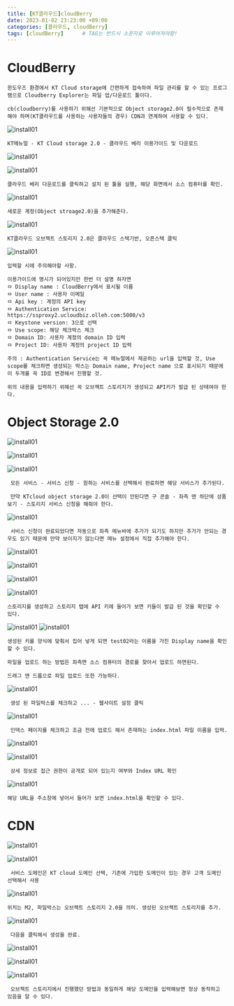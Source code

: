 ```yaml
---
title: [KT클라우드]cloudBerry
date: 2023-01-02 23:23:00 +09:00
categories: [클라우드, cloudBerry]
tags: [cloudBerry]		# TAG는 반드시 소문자로 이루어져야함!
---
```



# CloudBerry

```
윈도우즈 환경에서 KT Cloud storage에 간편하게 접속하여 파일 관리를 할 수 있는 프로그램으로 Cloudberry Explorer는 파일 업/다운로드 툴이다.

cb(cloudberry)를 사용하기 위해선 기본적으로 Object storage2.0이 필수적으로 존재해야 하며(KT클라우드를 사용하는 사용자들의 경우) CDN과 연계하여 사용할 수 있다.
```
 ![install01](./img/KTcoud/cloudBerry/베리01.png)

 ```
 KT메뉴얼 - KT Cloud storage 2.0 - 클라우드 베리 이용가이드 및 다운로드 
 ```

 ![install01](./img/KTcoud/cloudBerry/베리02.png)

 ![install01](./img/KTcoud/cloudBerry/베리03.png)

 ```
 클라우드 베리 다운로드를 클릭하고 설치 된 툴을 실행, 해당 화면에서 소스 컴퓨터를 확인.
 ```

 ![install01](./img/KTcoud/cloudBerry/베리04.png)
 
 ```
 새로운 계정(Object stroage2.0)을 추가해준다.
 ```

 ![install01](./img/KTcoud/cloudBerry/베리05.png)

 ```
 KT클라우드 오브젝트 스토리지 2.0은 클라우드 스택기반, 오픈스택 클릭
 ```

 ![install01](./img/KTcoud/cloudBerry/베리06.png)

 ```
 입력할 시에 주의해야할 사항.

 이용가이드에 명시가 되어있지만 한번 더 설명 하자면
 ㅁ Display name : CloudBerry에서 표시될 이름
 ㅁ User name : 사용자 이메일
 ㅁ Api key : 계정의 API key
 ㅁ Authentication Service: https://ssproxy2.ucloudbiz.olleh.com:5000/v3
 ㅁ Keystone version: 3으로 선택
 ㅁ Use scope: 해당 체크박스 체크
 ㅁ Domain ID: 사용자 계정의 domain ID 입력
 ㅁ Project ID: 사용자 계정의 project ID 입력

 주의 : Authentication Service는 꼭 메뉴얼에서 제공하는 url을 입력할 것, Use scope를 체크하면 생성되는 박스는 Domain name, Project name 으로 표시되기 때문에 이 두개를 꼭 ID로 변경해서 진행할 것.

 위의 내용을 입력하기 위해선 꼭 오브젝트 스토리지가 생성되고 API키가 발급 된 상태여야 한다.
 ```
 
 # Object Storage 2.0

![install01](./img/KTcoud/Object2.0/OB01.png)

![install01](./img/KTcoud/Object2.0/OB02.png)

![install01](./img/KTcoud/Object2.0/OB03.png)

```
 모든 서비스 - 서비스 신청 - 원하는 서비스를 선택해서 완료하면 해당 서비스가 추가된다.

 만약 KTcloud object storage 2.0이 선택이 안된다면 구 콘솔 - 좌측 맨 하단에 상품 보기 - 스토리지 서비스 신청을 해줘야 한다.
```

![install01](./img/KTcoud/Object2.0/OB04.png)

```
 서비스 신청이 완료되었다면 자동으로 좌측 메뉴바에 추가가 되기도 하지만 추가가 안되는 경우도 있기 때문에 만약 보이지가 않는다면 메뉴 설정에서 직접 추가해야 한다.
```

![install01](./img/KTcoud/Object2.0/OB05.png)

![install01](./img/KTcoud/Object2.0/OB08.png)

![install01](./img/KTcoud/Object2.0/OB06.png)

![install01](./img/KTcoud/Object2.0/OB07.png)

```
스토리지를 생성하고 스토리지 탭에 API 키에 들어가 보면 키들이 발급 된 것을 확인할 수 있다.
```

![install01](./img/KTcoud/cloudBerry/베리08.png)
![install01](./img/KTcoud/cloudBerry/베리09.png)

```
생성된 키를 양식에 맞춰서 집어 넣게 되면 test02라는 이름을 가진 Display name을 확인할 수 있다.

파일을 업로드 하는 방법은 좌측면 소스 컴퓨터의 경로를 찾아서 업로드 하면된다.

드래그 앤 드롭으로 파일 업로드 또한 가능하다.
```


![install01](./img/KTcoud/CDN/CDN05.png)

```
 생성 된 파일박스를 체크하고 ... - 웹사이트 설정 클릭
```

![install01](./img/KTcoud/CDN/CDN06.png)

```
 인덱스 페이지를 체크하고 조금 전에 업로드 해서 존재하는 index.html 파일 이름을 입력.
```

![install01](./img/KTcoud/CDN/CDN07.png)

![install01](./img/KTcoud/CDN/CDN08.png)

```
 상세 정보로 접근 권한이 공개로 되어 있는지 여부와 Index URL 확인
```

![install01](./img/KTcoud/CDN/CDN09.png)

```
해당 URL을 주소창에 넣어서 들어가 보면 index.html을 확인할 수 있다.
```

# CDN

![install01](./img/KTcoud/CDN/CDN01.png)

![install01](./img/KTcoud/CDN/CDN02.png)

```
 서비스 도메인은 KT cloud 도메인 선택, 기존에 가입한 도메인이 있는 경우 고객 도메인 선택해서 사용
```

![install01](./img/KTcoud/CDN/CDN03.png)

```
위치는 M2, 파일박스는 오브젝트 스토리지 2.0을 의미. 생성된 오브젝트 스토리지를 추가.
```

![install01](./img/KTcoud/CDN/CDN04.png)

```
 다음을 클릭해서 생성을 완료.
```

![install01](./img/KTcoud/CDN/CDN10.png)

![install01](./img/KTcoud/CDN/CDN11.png)

![install01](./img/KTcoud/CDN/CDN12.png)

```
 오브젝트 스토리지에서 진행했던 방법과 동일하게 해당 도메인을 입력해보면 정상 동작하고 있음을 알 수 있다.
```